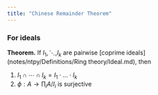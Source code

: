 ```yaml
---
title: "Chinese Remainder Theorem"
---
```


### For ideals
**Theorem.** If $I_1,\ddots,I_k$ are pairwise [coprime ideals](notes/ntpy/Definitions/Ring theory/Ideal.md), then
1. $I_1\cap\cdots\cap I_k=I_1\cdot \dots \cdot I_k$
2. $\phi:A\to\prod_i A/I_i$ is surjective